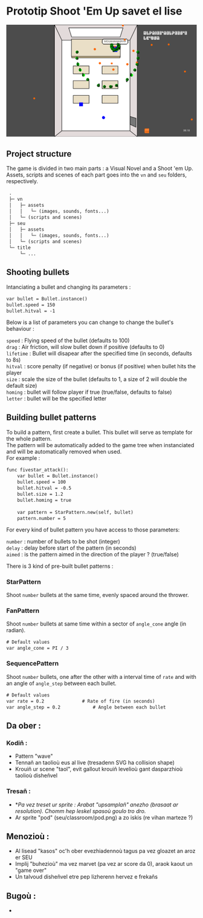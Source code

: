 # Prototip Shoot 'Em Up savet el lise

![Game screenshot](/ressources/screenshot_21-12-6.png)

## Project structure
The game is divided in two main parts : a Visual Novel and a Shoot 'em Up. \
Assets, scripts and scenes of each part goes into the `vn` and `seu` folders, respectively.

```
 .
 ├─ vn
 │   ├─ assets
 │   │   └─ (images, sounds, fonts...)
 │   └─ (scripts and scenes)
 ├─ seu
 │   ├─ assets
 │   │   └─ (images, sounds, fonts...)
 │   └─ (scripts and scenes)
 └─ title
     └─ ...
```

## Shooting bullets

Intanciating a bullet and changing its parameters :
```gdscript
var bullet = Bullet.instance()
bullet.speed = 150
bullet.hitval = -1
```

Below is a list of parameters you can change to change the bullet's behaviour :

`speed` : Flying speed of the bullet (defaults to 100) \
`drag` : Air friction, will slow bullet down if positive (defaults to 0) \
`lifetime` : Bullet will disapear after the specified time (in seconds, defaults to 8s) \
`hitval` : score penalty (if negative) or bonus (if positive) when bullet hits the player \
`size` : scale the size of the bullet (defaults to 1, a size of 2 will double the default size) \
`homing` : bullet will follow player if true (true/false, defaults to false) \
`letter` : bullet will be the specified letter

## Building bullet patterns

To build a pattern, first create a bullet. This bullet will serve as template for the whole pattern. \
The pattern will be automatically added to the game tree when instanciated and will be automatically removed when used. \
For example :

```gdscript
func fivestar_attack():
	var bullet = Bullet.instance()
	bullet.speed = 100
	bullet.hitval = -0.5
	bullet.size = 1.2
	bullet.homing = true
	
	var pattern = StarPattern.new(self, bullet)
	pattern.number = 5
```

For every kind of bullet pattern you have access to those parameters:

`number` : number of bullets to be shot (integer) \
`delay` : delay before start of the pattern (in seconds) \
`aimed` : is the pattern aimed in the direction of the player ? (true/false)

There is 3 kind of pre-built bullet patterns :

### StarPattern
Shoot `number` bullets at the same time, evenly spaced around the thrower.

### FanPattern
Shoot `number` bullets at same time within a sector of `angle_cone` angle (in radian).

```gdscript
# Default values
var angle_cone = PI / 3
```

### SequencePattern
Shoot `number` bullets, one after the other with a interval time of `rate` and with an angle of `angle_step` between each bullet.

```gdscript
# Default values
var rate = 0.2				# Rate of fire (in seconds)
var angle_step = 0.2			# Angle between each bullet
```

## Da ober :
### Kodiñ :
 * Pattern "wave"
 * Tennañ an taolioù eus al live (tresadenn SVG ha collision shape)
 * Krouiñ ur scene "taol", evit gallout krouiñ levelioù gant dasparzhioù taolioù disheñvel

### Tresañ :
 * **Pa vez treset ur sprite : Arabat "upsamplañ" anezho (brasaat ar resolution). Chomm hep leskel spasoù goulo tro dro.*
 * Ar sprite "pod" (seu/classroom/pod.png) a zo iskis (re vihan marteze ?)

## Menozioù :
 * Al lisead "kasos" oc'h ober evezhiadennoù tagus pa vez gloazet an aroz er SEU
 * Implij "buhezioù" ma vez marvet (pa vez ar score da 0), araok kaout un "game over"
 * Un talvoud disheñvel etre pep lizherenn hervez e frekañs

## Bugoù :
 * 
